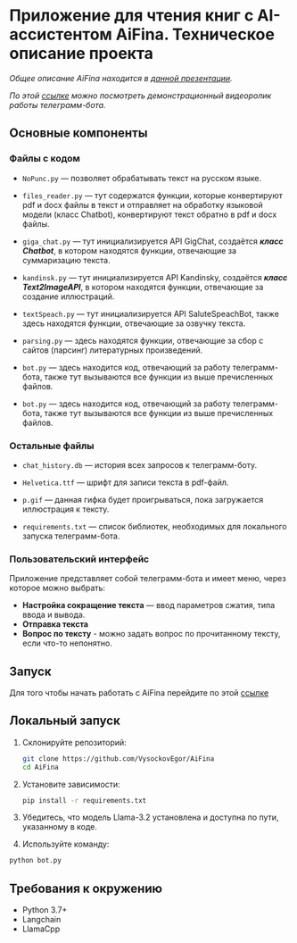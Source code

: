 # Приложение для чтения книг с AI-ассистентом **AiFina**. Техническое описание проекта

*Общее описание AiFina находится в [данной презентации](https://www.figma.com/deck/vtVgdzGppGvEGOwhwBUyDw/%D0%BF%D1%80%D0%B5%D0%B7%D0%B5%D0%BD%D1%82%D0%B0%D1%86%D0%B8%D1%8F?t=P7UL6SMflo3EppPO-1&scaling=min-zoom&content-scaling=fixed&page-id=0%3A1&node-id=44-260).*

*По этой [ссылке](https://disk.yandex.ru/i/JWi_DLuLnrvPrg) можно посмотреть демонстрационный видеоролик работы телеграмм-бота.*

## Основные компоненты

### Файлы с кодом

- `NoPunc.py` — позволяет обрабатывать текст на русском языке. 

- `files_reader.py` — тут содержатся функции, которые конвертируют pdf и docx файлы в текст и отправляет на обработку языковой модели (класс Chatbot), конвертируют текст обратно в pdf и docx файлы. 

- `giga_chat.py` — тут инициализируется API GigChat, создаётся ***класс Chatbot***, в котором находятся функции, отвечающие за суммаризацию текста. 

- `kandinsk.py` — тут инициализируется API Kandinsky, создаётся ***класс Text2ImageAPI***, в котором находятся функции, отвечающие за создание иллюстраций. 

- `textSpeach.py` — тут инициализируется API SaluteSpeachBot, также здесь находятся функции, отвечающие за озвучку текста. 

- `parsing.py` — здесь находятся функции, отвечающие за сбор с сайтов (парсинг) литературных произведений. 

- `bot.py` — здесь находится код, отвечающий за работу телеграмм-бота, также тут вызываются все функции из выше пречисленных файлов. 

- `bot.py` — здесь находится код, отвечающий за работу телеграмм-бота, также тут вызываются все функции из выше пречисленных файлов. 

### Остальные файлы

- `chat_history.db` — история всех запросов к телеграмм-боту.

- `Helvetica.ttf` — шрифт для записи текста в pdf-файл.

- `p.gif` — данная гифка будет проигрываться, пока загружается иллюстрация к тексту.

- `requirements.txt` — список библиотек, необходимых для локального запуска телеграмм-бота.

### Пользовательский интерфейс

Приложение представляет собой телеграмм-бота и имеет меню, через которое можно выбрать:
- **Настройка сокращение текста** — ввод параметров сжатия, типа ввода и вывода.
- **Отправка текста**
- **Вопрос по тексту** - можно задать вопрос по прочитанному тексту, если что-то непонятно.

## Запуск

Для того чтобы начать работать с AiFina перейдите по этой [ссылке](https://t.me/aifina_bot)

## Локальный запуск

1. Склонируйте репозиторий:
   ```bash
   git clone https://github.com/VysockovEgor/AiFina
   cd AiFina
   ```

2. Установите зависимости:
   ```bash
   pip install -r requirements.txt
   ```

3. Убедитесь, что модель Llama-3.2 установлена и доступна по пути, указанному в коде.

4. Используйте команду:
```bash
python bot.py
```

## Требования к окружению

- Python 3.7+
- Langchain
- LlamaCpp



